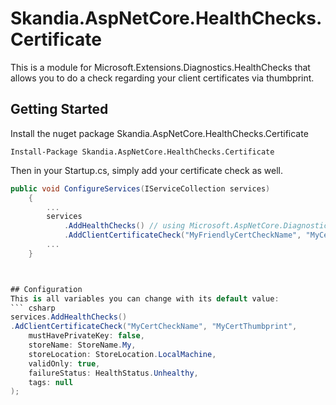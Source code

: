 # Skandia.AspNetCore.HealthChecks.Certificate
This is a module for Microsoft.Extensions.Diagnostics.HealthChecks that allows you to do a check regarding your client certificates via thumbprint.

## Getting Started
Install the nuget package Skandia.AspNetCore.HealthChecks.Certificate
```
Install-Package Skandia.AspNetCore.HealthChecks.Certificate
```
Then in your Startup.cs, simply add your certificate check as well.
``` csharp
public void ConfigureServices(IServiceCollection services)
    {
        ...
        services
            .AddHealthChecks() // using Microsoft.AspNetCore.Diagnostics.HealthChecks
            .AddClientCertificateCheck("MyFriendlyCertCheckName", "MyCertThumbprint"); // using Skandia.Extensions.Diagnostics.HealthChecks.Certificate
        ...
    }



## Configuration
This is all variables you can change with its default value:
``` csharp
services.AddHealthChecks()
.AdClientCertificateCheck("MyCertCheckName", "MyCertThumbprint",
    mustHavePrivateKey: false,
    storeName: StoreName.My,
    storeLocation: StoreLocation.LocalMachine,
    validOnly: true,
    failureStatus: HealthStatus.Unhealthy,
    tags: null
);
```

